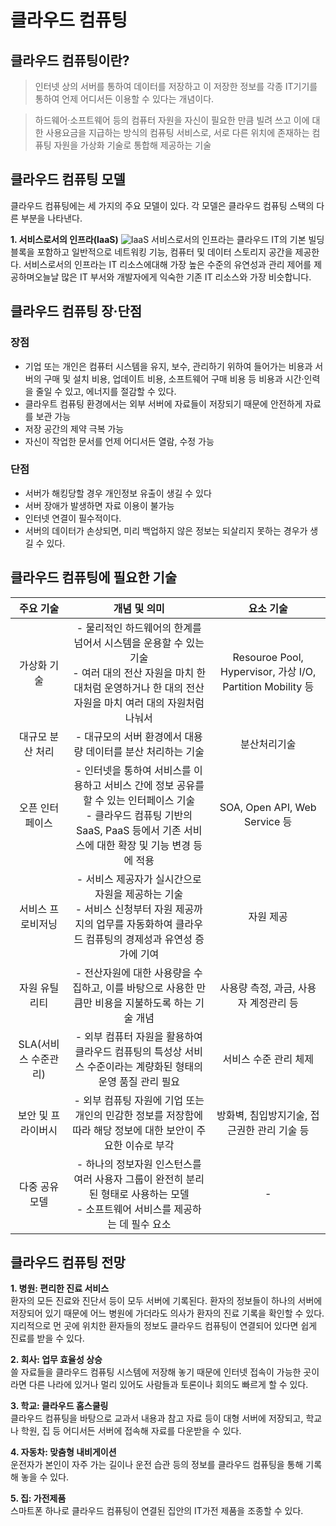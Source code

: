 # 클라우드 컴퓨팅


## 클라우드 컴퓨팅이란? 
> 인터넷 상의 서버를 통하여 데이터를 저장하고 이 저장한 정보를 각종 IT기기를 통하여 언제
어디서든 이용할 수 있다는 개념이다.

> 하드웨어·소프트웨어 등의 컴퓨터 자원을 자신이 필요한 만큼 빌려 쓰고 이에 대한 사용요금을
지급하는 방식의 컴퓨팅 서비스로, 서로 다른 위치에 존재하는 컴퓨팅 자원을 가상화 기술로
통합해 제공하는 기술


## 클라우드 컴퓨팅 모델  
클라우드 컴퓨팅에는 세 가지의 주요 모델이 있다. 각 모델은 클라우드 컴퓨팅 스택의 다른 부분을 나타낸다.

**1. 서비스로서의 인프라(IaaS)**
![IaaS](https://user-images.githubusercontent.com/50125085/57601823-821e1880-7598-11e9-9c3c-77b28a1afe0a.png)
서비스로서의 인프라는 클라우드 IT의 기본 빌딩 블록을 포함하고 일반적으로 네트워킹 기능, 컴퓨터 및 데이터 스토리지 공간을 제공한다.
서비스로서의 인프라는 IT 리소스에대해 가장 높은 수준의 유연성과 관리 제어를 제공하며오늘날 많은 IT 부서와 개발자에게 익숙한 기존 IT 리소스와 가장 비슷합니다.


## 클라우드 컴퓨팅 장·단점  

### 장점
* 기업 또는 개인은 컴퓨터 시스템을 유지, 보수, 관리하기 위하여 들어가는 비용과 서버의 구매 및
설치 비용, 업데이트 비용, 소프트웨어 구매 비용 등 비용과 시간·인력을 줄일 수 있고, 에너지를
절감할 수 있다.
* 클라우트 컴퓨팅 환경에서는 외부 서버에 자료들이 저장되기 때문에 안전하게 자료를 보관 가능
* 저장 공간의 제약 극복 가능
* 자신이 작업한 문서를 언제 어디서든 열람, 수정 가능

### 단점
* 서버가 해킹당할 경우 개인정보 유출이 생길 수 있다
* 서버 장애가 발생하면 자료 이용이 불가능
* 인터넷 연결이 필수적이다.
* 서버의 데이터가 손상되면, 미리 백업하지 않은 정보는 되살리지 못하는 경우가 생길 수 있다.


## 클라우드 컴퓨팅에 필요한 기술  

| **주요 기술** | **개념 및 의미** | **요소 기술** |
|:---:|:---:|:---:|
| 가상화 기술| - 물리적인 하드웨어의 한계를 넘어서 시스템을 운용할 수 있는 기술<br>- 여러 대의 전산 자원을 마치 한 대처럼 운영하거나 한 대의 전산자원을 마치 여러 대의 자원처럼 나눠서 | Resouroe Pool, Hypervisor, 가상 I/O, Partition Mobility 등|
| 대규모 분산 처리| - 대규모의 서버 환경에서 대용량 데이터를 분산 처리하는 기술| 분산처리기술|
| 오픈 인터페이스| - 인터넷을 통하여 서비스를 이용하고 서비스 간에 정보 공유를 할 수 있는 인터페이스 기술<br>- 클라우드 컴퓨팅 기반의 SaaS, PaaS 등에서 기존 서비스에 대한 확장 및 기능 변경 등에 적용| SOA, Open API, Web Service 등|
| 서비스 프로비저닝| - 서비스 제공자가 실시간으로 자원을 제공하는 기술<br>- 서비스 신청부터 자원 제공까지의 업무를 자동화하여 클라우드 컴퓨팅의 경제성과 유연성 증가에 기여| 자원 제공|
| 자원 유틸리티| - 전산자원에 대한 사용량을 수집하고, 이를 바탕으로 사용한 만큼만 비용을 지불하도록 하는 기술 개념| 사용량 측정, 과금, 사용자 계정관리 등|
| SLA(서비스 수준관리)| - 외부 컴퓨터 자원을 활용하여 클라우드 컴퓨팅의 특성상 서비스 수준이라는 계량화된 형태의 운영 품질 관리 필요| 서비스 수준 관리 체제|
| 보안 및 프라이버시| - 외부 컴퓨팅 자원에 기업 또는 개인의 민감한 정보를 저장함에 따라 해당 정보에 대한 보안이 주요한 이슈로 부각| 방화벽, 침입방지기술, 접근권한 관리 기술 등|
| 다중 공유 모델| - 하나의 정보자원 인스턴스를 여러 사용자 그룹이 완전히 분리된 형태로 사용하는 모델<br>- 소프트웨어 서비스를 제공하는 데 필수 요소| -|


## 클라우드 컴퓨팅 전망  
**1. 병원: 편리한 진료 서비스**  
환자의 모든 진료와 진단서 등이 모두 서버에 기록된다. 환자의 정보들이 하나의 서버에 저장되어 있기 때문에 어느 병원에 가더라도 의사가 환자의 진료 기록을 확인할 수 있다. 지리적으로 먼 곳에 위치한 환자들의 정보도 클라우드 컴퓨팅이 연결되어 있다면 쉽게 진료를 받을 수 있다.

**2. 회사: 업무 효율성 상승**  
쓸 자료들을 클라우드 컴퓨팅 시스템에 저장해 놓기 때문에 인터넷 접속이 가능한 곳이라면 다른 나라에 있거나 멀리 있어도 사람들과 토론이나 회의도 빠르게 할 수 있다.

**3. 학교: 클라우드 홈스쿨링**  
클라우드 컴퓨팅을 바탕으로 교과서 내용과 참고 자료 등이 대형 서버에 저장되고, 학교나 학원, 집 등 어디서든 서버에 접속해 자료를 다운받을 수 있다.

**4. 자동차: 맞춤형 내비게이션**  
운전자가 본인이 자주 가는 길이나 운전 습관 등의 정보를 클라우드 컴퓨팅을 통해 기록해 놓을 수 있다.

**5. 집: 가전제품**  
스마트폰 하나로 클라우드 컴퓨팅이 연결된 집안의 IT가전 제품을 조종할 수 있다.
